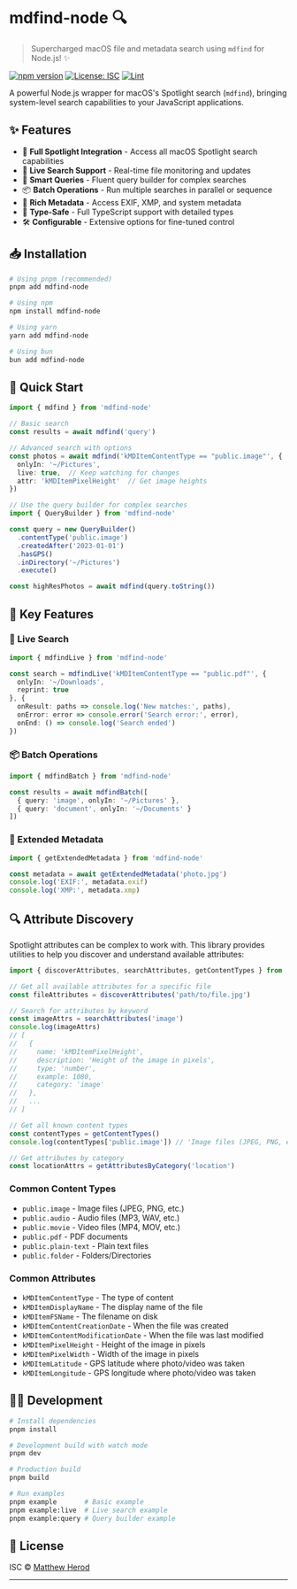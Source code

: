 # mdfind-node 🔍

> Supercharged macOS file and metadata search using `mdfind` for Node.js! ✨

[![npm version](https://badge.fury.io/js/mdfind-node.svg)](https://www.npmjs.com/package/mdfind-node)
[![License: ISC](https://img.shields.io/badge/License-ISC-blue.svg)](https://opensource.org/licenses/ISC)
[![Lint](https://github.com/mherod/mdfind-node/actions/workflows/lint.yml/badge.svg)](https://github.com/mherod/mdfind-node/actions/workflows/lint.yml)

A powerful Node.js wrapper for macOS's Spotlight search (`mdfind`), bringing system-level search capabilities to your JavaScript applications.

## ✨ Features

- 🚀 **Full Spotlight Integration** - Access all macOS Spotlight search capabilities
- 🔄 **Live Search Support** - Real-time file monitoring and updates
- 🎯 **Smart Queries** - Fluent query builder for complex searches
- 📦 **Batch Operations** - Run multiple searches in parallel or sequence
- 📝 **Rich Metadata** - Access EXIF, XMP, and system metadata
- 💪 **Type-Safe** - Full TypeScript support with detailed types
- 🛠️ **Configurable** - Extensive options for fine-tuned control

## 📥 Installation

```bash
# Using pnpm (recommended)
pnpm add mdfind-node

# Using npm
npm install mdfind-node

# Using yarn
yarn add mdfind-node

# Using bun
bun add mdfind-node
```

## 🚀 Quick Start

```typescript
import { mdfind } from 'mdfind-node'

// Basic search
const results = await mdfind('query')

// Advanced search with options
const photos = await mdfind('kMDItemContentType == "public.image"', {
  onlyIn: '~/Pictures',
  live: true,  // Keep watching for changes
  attr: 'kMDItemPixelHeight'  // Get image heights
})

// Use the query builder for complex searches
import { QueryBuilder } from 'mdfind-node'

const query = new QueryBuilder()
  .contentType('public.image')
  .createdAfter('2023-01-01')
  .hasGPS()
  .inDirectory('~/Pictures')
  .execute()

const highResPhotos = await mdfind(query.toString())
```

## 🎯 Key Features

### 🔄 Live Search

```typescript
import { mdfindLive } from 'mdfind-node'

const search = mdfindLive('kMDItemContentType == "public.pdf"', {
  onlyIn: '~/Downloads',
  reprint: true
}, {
  onResult: paths => console.log('New matches:', paths),
  onError: error => console.error('Search error:', error),
  onEnd: () => console.log('Search ended')
})
```

### 📦 Batch Operations

```typescript
import { mdfindBatch } from 'mdfind-node'

const results = await mdfindBatch([
  { query: 'image', onlyIn: '~/Pictures' },
  { query: 'document', onlyIn: '~/Documents' }
])
```

### 📝 Extended Metadata

```typescript
import { getExtendedMetadata } from 'mdfind-node'

const metadata = await getExtendedMetadata('photo.jpg')
console.log('EXIF:', metadata.exif)
console.log('XMP:', metadata.xmp)
```

## 🔍 Attribute Discovery

Spotlight attributes can be complex to work with. This library provides utilities to help you discover and understand available attributes:

```typescript
import { discoverAttributes, searchAttributes, getContentTypes } from 'mdfind-node'

// Get all available attributes for a specific file
const fileAttributes = discoverAttributes('path/to/file.jpg')

// Search for attributes by keyword
const imageAttrs = searchAttributes('image')
console.log(imageAttrs)
// [
//   {
//     name: 'kMDItemPixelHeight',
//     description: 'Height of the image in pixels',
//     type: 'number',
//     example: 1080,
//     category: 'image'
//   },
//   ...
// ]

// Get all known content types
const contentTypes = getContentTypes()
console.log(contentTypes['public.image']) // 'Image files (JPEG, PNG, etc.)'

// Get attributes by category
const locationAttrs = getAttributesByCategory('location')
```

### Common Content Types

- `public.image` - Image files (JPEG, PNG, etc.)
- `public.audio` - Audio files (MP3, WAV, etc.)
- `public.movie` - Video files (MP4, MOV, etc.)
- `public.pdf` - PDF documents
- `public.plain-text` - Plain text files
- `public.folder` - Folders/Directories

### Common Attributes

- `kMDItemContentType` - The type of content
- `kMDItemDisplayName` - The display name of the file
- `kMDItemFSName` - The filename on disk
- `kMDItemContentCreationDate` - When the file was created
- `kMDItemContentModificationDate` - When the file was last modified
- `kMDItemPixelHeight` - Height of the image in pixels
- `kMDItemPixelWidth` - Width of the image in pixels
- `kMDItemLatitude` - GPS latitude where photo/video was taken
- `kMDItemLongitude` - GPS longitude where photo/video was taken

## 👩‍💻 Development

```bash
# Install dependencies
pnpm install

# Development build with watch mode
pnpm dev

# Production build
pnpm build

# Run examples
pnpm example       # Basic example
pnpm example:live  # Live search example
pnpm example:query # Query builder example
```

## 📄 License

ISC © [Matthew Herod](https://github.com/mherod)

---